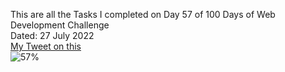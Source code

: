This are all the Tasks I completed on Day 57 of 100 Days of Web Development Challenge<br>
Dated: 27 July 2022<br>
[My Tweet on this](#)<br>
![57%](https://progress-bar.dev/57)
